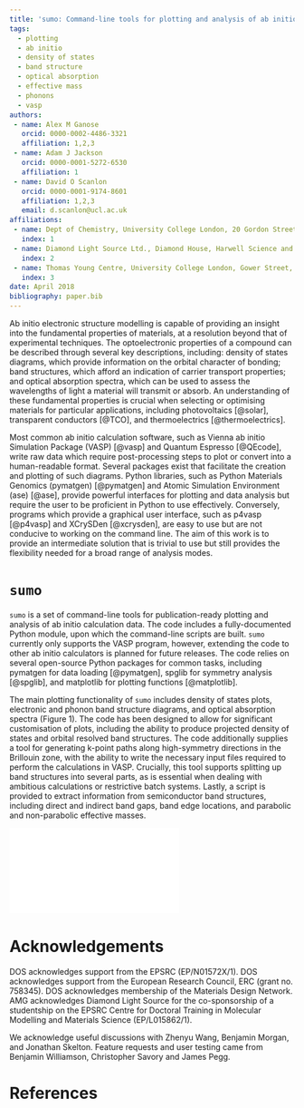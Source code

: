 ```yaml
---
title: 'sumo: Command-line tools for plotting and analysis of ab initio calculations'
tags:
  - plotting
  - ab initio
  - density of states
  - band structure
  - optical absorption
  - effective mass
  - phonons
  - vasp
authors:
 - name: Alex M Ganose
   orcid: 0000-0002-4486-3321
   affiliation: 1,2,3
 - name: Adam J Jackson
   orcid: 0000-0001-5272-6530
   affiliation: 1
 - name: David O Scanlon
   orcid: 0000-0001-9174-8601
   affiliation: 1,2,3
   email: d.scanlon@ucl.ac.uk
affiliations:
 - name: Dept of Chemistry, University College London, 20 Gordon Street, London WC1H 0AJ, UK
   index: 1
 - name: Diamond Light Source Ltd., Diamond House, Harwell Science and Innovation Campus, Didcot, Oxfordshire OX11 0DE, UK
   index: 2
 - name: Thomas Young Centre, University College London, Gower Street, London WC1E 6BT, UK
   index: 3
date: April 2018
bibliography: paper.bib
---
```


Ab initio electronic structure modelling is capable of providing an insight into the
fundamental properties of materials, at a resolution beyond that of experimental techniques.
The optoelectronic properties of a compound can be described through several key
descriptions, including: density of states diagrams, which provide information on the
orbital character of bonding; band structures, which afford an indication of
carrier transport properties; and optical absorption spectra, which can be used to
assess the wavelengths of light a material will transmit or absorb.
An understanding of these fundamental properties is crucial when selecting or optimising
materials for particular applications, including photovoltaics [@solar],
transparent conductors [@TCO], and thermoelectrics [@thermoelectrics].

Most common ab initio calculation software, such as Vienna ab initio Simulation Package (VASP) [@vasp]
and Quantum Espresso [@QEcode], write raw data which require post-processing steps to plot or convert
into a human-readable format.
Several packages exist that facilitate the creation and plotting of such diagrams.
Python libraries, such as Python Materials Genomics (pymatgen) [@pymatgen] and Atomic Simulation
Environment (ase) [@ase], provide powerful interfaces for plotting and data analysis but
require the user to be proficient in Python to use effectively.
Conversely, programs which provide a graphical user interface, such as p4vasp [@p4vasp] and
XCrySDen [@xcrysden], are easy to use but are not conducive to working on the command line.
The aim of this work is to provide an intermediate solution that is
trivial to use but still provides the flexibility needed for a broad range of
analysis modes.

# `sumo`

`sumo` is a set of command-line tools for publication-ready plotting and analysis of ab initio
calculation data. The code includes a fully-documented Python module, upon which the command-line
scripts are built. `sumo` currently only supports the VASP program,
however, extending the code to other ab initio calculators is planned for future releases.
The code relies on several open-source Python packages for common tasks, including pymatgen
for data loading [@pymatgen], spglib for symmetry analysis [@spglib],
and matplotlib for plotting functions [@matplotlib].

The main plotting functionality of `sumo` includes density of states plots, electronic and phonon band
structure diagrams, and optical absorption spectra (Figure 1).
The code has been designed to allow for significant customisation of plots, including the ability
to produce projected density of states and orbital resolved band structures.
The code additionally supplies a tool for generating k-point paths along high-symmetry directions
in the Brillouin zone, with the ability to write the necessary input files required to perform the
calculations in VASP.
Crucially, this tool supports splitting up band structures into several parts, as is essential
when dealing with ambitious calculations or restrictive batch systems.
Lastly, a script is provided to extract information from semiconductor band structures, including
direct and indirect band gaps, band edge locations, and parabolic and non-parabolic effective masses.

![Diagrams produced by `sumo`. a) Density of states, b) projected band structure, and c) optical absorption spectra.](docs/source/figures/sumo_plots.pdf)

# Acknowledgements

DOS acknowledges support from the EPSRC (EP/N01572X/1).
DOS acknowledges support from the European Research Council, ERC (grant no. 758345).
DOS acknowledges membership of the Materials Design Network.
AMG acknowledges Diamond Light Source for the co-sponsorship of a
studentship on the EPSRC Centre for Doctoral Training in Molecular Modelling
and Materials Science (EP/L015862/1).

We acknowledge useful discussions with Zhenyu Wang, Benjamin Morgan,
and Jonathan Skelton. Feature requests and user testing came from Benjamin
Williamson, Christopher Savory and James Pegg.

# References
